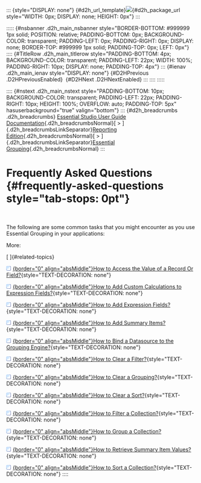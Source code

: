 ::: {style="DISPLAY: none"}
[](ms-xhelp:///?Id=d2h_url_template){#d2h_url_template}![](!package_url!){#d2h_package_url style="WIDTH: 0px; DISPLAY: none; HEIGHT: 0px"}
:::

::::: {#nsbanner .d2h_main_nsbanner style="BORDER-BOTTOM: #999999 1px solid; POSITION: relative; PADDING-BOTTOM: 0px; BACKGROUND-COLOR: transparent; PADDING-LEFT: 0px; PADDING-RIGHT: 0px; DISPLAY: none; BORDER-TOP: #999999 1px solid; PADDING-TOP: 0px; LEFT: 0px"}
:::: {#TitleRow .d2h_main_titlerow style="PADDING-BOTTOM: 4px; BACKGROUND-COLOR: transparent; PADDING-LEFT: 22px; WIDTH: 100%; PADDING-RIGHT: 10px; DISPLAY: none; PADDING-TOP: 4px"}
::: {#ienav .d2h_main_ienav style="DISPLAY: none"}
[](ms-xhelp:///?Id=ebad074b-6b9f-420f-b405-545417595712){#D2HPrevious .D2HPreviousEnabled}  [](ms-xhelp:///?Id=08190e70-2e0f-4ad0-be54-e37c80a30128){#D2HNext .D2HNextEnabled}
:::
::::
:::::

:::: {#nstext .d2h_main_nstext style="PADDING-BOTTOM: 10px; BACKGROUND-COLOR: transparent; PADDING-LEFT: 22px; PADDING-RIGHT: 10px; HEIGHT: 100%; OVERFLOW: auto; PADDING-TOP: 5px" hasuserbackground="true" valign="bottom"}
::: {#d2h_breadcrumbs .d2h_breadcrumbs}
[Essential Studio User Guide Documentation](ms-xhelp:///?Id=12457748-09e3-4d74-a240-8e049cedf030){.d2h_breadcrumbsNormal}[ \> ]{.d2h_breadcrumbsLinkSeparator}[Reporting Edition](ms-xhelp:///?Id=027aa5b6-6676-4f93-ad23-c20e8c45792e){.d2h_breadcrumbsNormal}[ \> ]{.d2h_breadcrumbsLinkSeparator}[Essential Grouping](ms-xhelp:///?Id=37faf36d-c8f0-4c7d-90e1-39deecb620a6){.d2h_breadcrumbsNormal}
:::

# Frequently Asked Questions {#frequently-asked-questions style="tab-stops: 0pt"}

 

The following are some common tasks that you might encounter as you use Essential Grouping in your applications:

More:

[ ]{#related-topics}

[![](button.gif){border="0" align="absMiddle"}How to Access the Value of a Record Or Field?](ms-xhelp:///?Id=08190e70-2e0f-4ad0-be54-e37c80a30128){style="TEXT-DECORATION: none"}

[![](button.gif){border="0" align="absMiddle"}How to Add Custom Calculations to Expression Fields?](ms-xhelp:///?Id=e03867d9-078c-44e3-ba2d-5893b2a9b55c){style="TEXT-DECORATION: none"}

[![](button.gif){border="0" align="absMiddle"}How to Add Expression Fields?](ms-xhelp:///?Id=96fda85c-535d-4d4a-9811-edbe0fd38ac7){style="TEXT-DECORATION: none"}

[![](button.gif){border="0" align="absMiddle"}How to Add Summary Items?](ms-xhelp:///?Id=baedaa97-3747-46d3-bb71-80d69841888f){style="TEXT-DECORATION: none"}

[![](button.gif){border="0" align="absMiddle"}How to Bind a Datasource to the Grouping Engine?](ms-xhelp:///?Id=28ae44d4-2219-45b4-9cb0-1d923e6dce7a){style="TEXT-DECORATION: none"}

[![](button.gif){border="0" align="absMiddle"}How to Clear a Filter?](ms-xhelp:///?Id=88230094-8588-4359-927d-bcbab54aa522){style="TEXT-DECORATION: none"}

[![](button.gif){border="0" align="absMiddle"}How to Clear a Grouping?](ms-xhelp:///?Id=0116319e-9280-4018-8bff-a6fe593b90ec){style="TEXT-DECORATION: none"}

[![](button.gif){border="0" align="absMiddle"}How to Clear a Sort?](ms-xhelp:///?Id=1378995a-85ba-49ee-a5fd-b0b00bd41b86){style="TEXT-DECORATION: none"}

[![](button.gif){border="0" align="absMiddle"}How to Filter a Collection?](ms-xhelp:///?Id=43c416b4-6149-492b-8214-8be12c4cdc64){style="TEXT-DECORATION: none"}

[![](button.gif){border="0" align="absMiddle"}How to Group a Collection?](ms-xhelp:///?Id=37997c34-f0d3-4ec1-ab1c-de7671e2ab2f){style="TEXT-DECORATION: none"}

[![](button.gif){border="0" align="absMiddle"}How to Retrieve Summary Item Values?](ms-xhelp:///?Id=2de1d8d7-07ba-49a9-bd6d-6644d6a85694){style="TEXT-DECORATION: none"}

[![](button.gif){border="0" align="absMiddle"}How to Sort a Collection?](ms-xhelp:///?Id=e53ade87-b7fb-4662-92cb-d05c26425b5f){style="TEXT-DECORATION: none"}
::::
